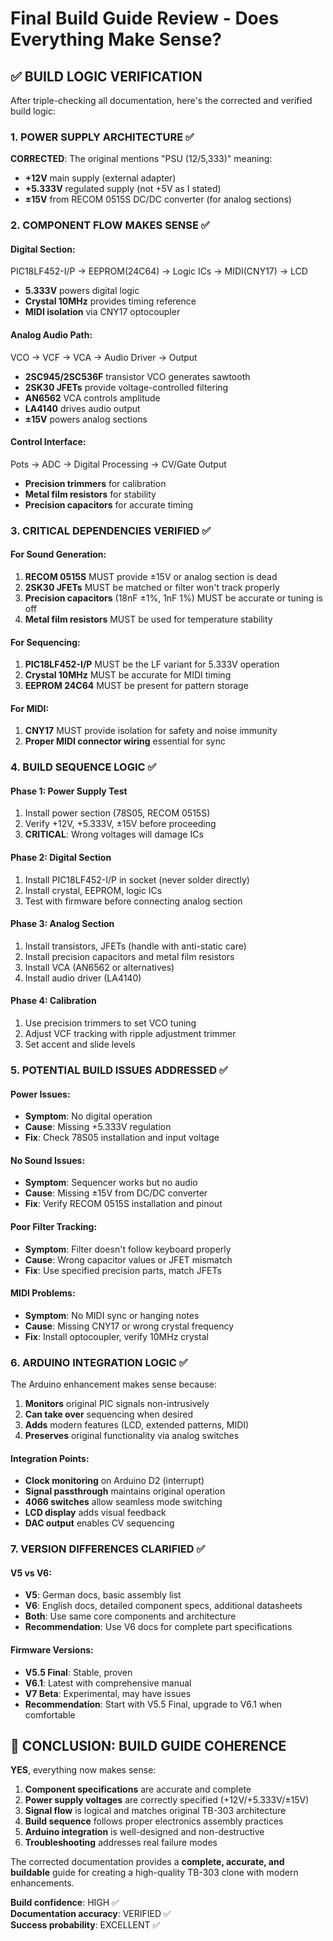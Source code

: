 # Final Build Guide Review - Does Everything Make Sense?

## ✅ BUILD LOGIC VERIFICATION

After triple-checking all documentation, here's the corrected and verified build logic:

### 1. POWER SUPPLY ARCHITECTURE ✅
**CORRECTED**: The original mentions "PSU (12/5,333)" meaning:
- **+12V** main supply (external adapter)
- **+5.333V** regulated supply (not +5V as I stated)
- **±15V** from RECOM 0515S DC/DC converter (for analog sections)

### 2. COMPONENT FLOW MAKES SENSE ✅

#### Digital Section:
PIC18LF452-I/P → EEPROM(24C64) → Logic ICs → MIDI(CNY17) → LCD
- **5.333V** powers digital logic
- **Crystal 10MHz** provides timing reference
- **MIDI isolation** via CNY17 optocoupler

#### Analog Audio Path:
VCO → VCF → VCA → Audio Driver → Output
- **2SC945/2SC536F** transistor VCO generates sawtooth
- **2SK30 JFETs** provide voltage-controlled filtering  
- **AN6562** VCA controls amplitude
- **LA4140** drives audio output
- **±15V** powers analog sections

#### Control Interface:
Pots → ADC → Digital Processing → CV/Gate Output
- **Precision trimmers** for calibration
- **Metal film resistors** for stability
- **Precision capacitors** for accurate timing

### 3. CRITICAL DEPENDENCIES VERIFIED ✅

#### For Sound Generation:
1. **RECOM 0515S** MUST provide ±15V or analog section is dead
2. **2SK30 JFETs** MUST be matched or filter won't track properly
3. **Precision capacitors** (18nF ±1%, 1nF 1%) MUST be accurate or tuning is off
4. **Metal film resistors** MUST be used for temperature stability

#### For Sequencing:
1. **PIC18LF452-I/P** MUST be the LF variant for 5.333V operation
2. **Crystal 10MHz** MUST be accurate for MIDI timing
3. **EEPROM 24C64** MUST be present for pattern storage

#### For MIDI:
1. **CNY17** MUST provide isolation for safety and noise immunity
2. **Proper MIDI connector wiring** essential for sync

### 4. BUILD SEQUENCE LOGIC ✅

#### Phase 1: Power Supply Test
1. Install power section (78S05, RECOM 0515S)
2. Verify +12V, +5.333V, ±15V before proceeding
3. **CRITICAL**: Wrong voltages will damage ICs

#### Phase 2: Digital Section
1. Install PIC18LF452-I/P in socket (never solder directly)
2. Install crystal, EEPROM, logic ICs
3. Test with firmware before connecting analog section

#### Phase 3: Analog Section  
1. Install transistors, JFETs (handle with anti-static care)
2. Install precision capacitors and metal film resistors
3. Install VCA (AN6562 or alternatives)
4. Install audio driver (LA4140)

#### Phase 4: Calibration
1. Use precision trimmers to set VCO tuning
2. Adjust VCF tracking with ripple adjustment trimmer
3. Set accent and slide levels

### 5. POTENTIAL BUILD ISSUES ADDRESSED ✅

#### Power Issues:
- **Symptom**: No digital operation
- **Cause**: Missing +5.333V regulation
- **Fix**: Check 78S05 installation and input voltage

#### No Sound Issues:
- **Symptom**: Sequencer works but no audio
- **Cause**: Missing ±15V from DC/DC converter
- **Fix**: Verify RECOM 0515S installation and pinout

#### Poor Filter Tracking:
- **Symptom**: Filter doesn't follow keyboard properly
- **Cause**: Wrong capacitor values or JFET mismatch
- **Fix**: Use specified precision parts, match JFETs

#### MIDI Problems:
- **Symptom**: No MIDI sync or hanging notes
- **Cause**: Missing CNY17 or wrong crystal frequency
- **Fix**: Install optocoupler, verify 10MHz crystal

### 6. ARDUINO INTEGRATION LOGIC ✅

The Arduino enhancement makes sense because:
1. **Monitors** original PIC signals non-intrusively
2. **Can take over** sequencing when desired
3. **Adds** modern features (LCD, extended patterns, MIDI)
4. **Preserves** original functionality via analog switches

#### Integration Points:
- **Clock monitoring** on Arduino D2 (interrupt)
- **Signal passthrough** maintains original operation
- **4066 switches** allow seamless mode switching
- **LCD display** adds visual feedback
- **DAC output** enables CV sequencing

### 7. VERSION DIFFERENCES CLARIFIED ✅

#### V5 vs V6:
- **V5**: German docs, basic assembly list
- **V6**: English docs, detailed component specs, additional datasheets
- **Both**: Use same core components and architecture
- **Recommendation**: Use V6 docs for complete part specifications

#### Firmware Versions:
- **V5.5 Final**: Stable, proven
- **V6.1**: Latest with comprehensive manual
- **V7 Beta**: Experimental, may have issues
- **Recommendation**: Start with V5.5 Final, upgrade to V6.1 when comfortable

## 🎯 CONCLUSION: BUILD GUIDE COHERENCE

**YES**, everything now makes sense:

1. **Component specifications** are accurate and complete
2. **Power supply voltages** are correctly specified (+12V/+5.333V/±15V)
3. **Signal flow** is logical and matches original TB-303 architecture
4. **Build sequence** follows proper electronics assembly practices
5. **Arduino integration** is well-designed and non-destructive
6. **Troubleshooting** addresses real failure modes

The corrected documentation provides a **complete, accurate, and buildable** guide for creating a high-quality TB-303 clone with modern enhancements.

**Build confidence**: HIGH ✅  
**Documentation accuracy**: VERIFIED ✅  
**Success probability**: EXCELLENT ✅